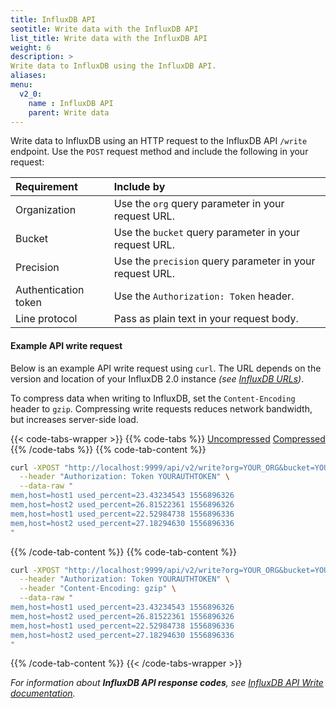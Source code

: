 ```yaml
---
title: InfluxDB API
seotitle: Write data with the InfluxDB API
list_title: Write data with the InfluxDB API
weight: 6
description: >
Write data to InfluxDB using the InfluxDB API.
aliases:
menu:
  v2_0:
    name : InfluxDB API
    parent: Write data
---
```

Write data to InfluxDB using an HTTP request to the InfluxDB API `/write` endpoint.
Use the `POST` request method and include the following in your request:

| Requirement          | Include by                                               |
|:-----------          |:----------                                               |
| Organization         | Use the `org` query parameter in your request URL.       |
| Bucket               | Use the `bucket` query parameter in your request URL.    |
| Precision            | Use the `precision` query parameter in your request URL. |
| Authentication token | Use the `Authorization: Token` header.                   |
| Line protocol        | Pass as plain text in your request body.                 |

#### Example API write request

Below is an example API write request using `curl`.
The URL depends on the version and location of your InfluxDB 2.0 instance _(see [InfluxDB URLs](/v2.0/reference/urls/))_.

To compress data when writing to InfluxDB, set the `Content-Encoding` header to `gzip`.
Compressing write requests reduces network bandwidth, but increases server-side load.

{{< code-tabs-wrapper >}}
{{% code-tabs %}}
[Uncompressed](#)
[Compressed](#)
{{% /code-tabs %}}
{{% code-tab-content %}}
```sh
curl -XPOST "http://localhost:9999/api/v2/write?org=YOUR_ORG&bucket=YOUR_BUCKET&precision=s" \
  --header "Authorization: Token YOURAUTHTOKEN" \
  --data-raw "
mem,host=host1 used_percent=23.43234543 1556896326
mem,host=host2 used_percent=26.81522361 1556896326
mem,host=host1 used_percent=22.52984738 1556896336
mem,host=host2 used_percent=27.18294630 1556896336
"
```
{{% /code-tab-content %}}
{{% code-tab-content %}}
```bash
curl -XPOST "http://localhost:9999/api/v2/write?org=YOUR_ORG&bucket=YOUR_BUCKET&precision=s" \
  --header "Authorization: Token YOURAUTHTOKEN" \
  --header "Content-Encoding: gzip" \
  --data-raw "
mem,host=host1 used_percent=23.43234543 1556896326
mem,host=host2 used_percent=26.81522361 1556896326
mem,host=host1 used_percent=22.52984738 1556896336
mem,host=host2 used_percent=27.18294630 1556896336
"
```
{{% /code-tab-content %}}
{{< /code-tabs-wrapper >}}

_For information about **InfluxDB API response codes**, see
[InfluxDB API Write documentation](/v2.0/api/#operation/PostWrite)._
